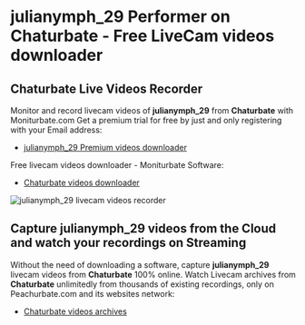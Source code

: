 # julianymph_29 Performer on Chaturbate - Free LiveCam videos downloader

## Chaturbate Live Videos Recorder

Monitor and record livecam videos of **julianymph_29** from **Chaturbate** with Moniturbate.com
Get a premium trial for free by just and only registering with your Email address:
* [julianymph_29 Premium videos downloader](https://moniturbate.com/request-demo-licence-key.html)

Free livecam videos downloader - Moniturbate Software:
* [Chaturbate videos downloader](https://moniturbate.com/moniturbate-download-software.html)

![julianymph_29 livecam videos recorder](https://peachurnet.com/templates/moniturbate-software.png)


## Capture julianymph_29 videos from the Cloud and watch your recordings on Streaming

Without the need of downloading a software, capture **julianymph_29** livecam videos from **Chaturbate** 100% online.
Watch Livecam archives from **Chaturbate** unlimitedly from thousands of existing recordings, only on Peachurbate.com and its websites network:
* [Chaturbate videos archives](https://peachurnet.com/)